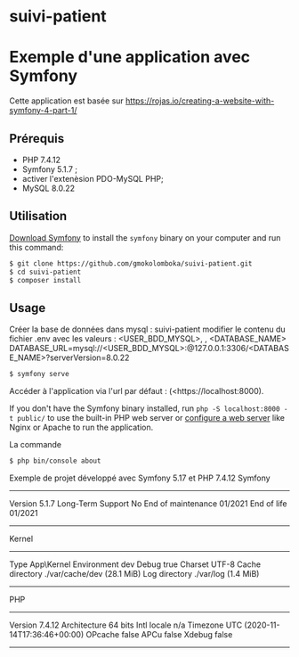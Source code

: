 # suivi-patient

Exemple d'une application avec Symfony
========================

Cette application est basée sur  https://rojas.io/creating-a-website-with-symfony-4-part-1/

Prérequis
------------

  * PHP 7.4.12 
  * Symfony 5.1.7 ;
  * activer l'extenèsion PDO-MySQL PHP;
  * MySQL 8.0.22

Utilisation 
------------

[Download Symfony][4] to install the `symfony` binary on your computer and run
this command:

```bash
$ git clone https://github.com/gmokolomboka/suivi-patient.git
$ cd suivi-patient
$ composer install
```

Usage
-----

Créer la base de données dans mysql : 
suivi-patient 
modifier le contenu du fichier .env avec les valeurs : <USER_BDD_MYSQL>, <PASSWORD>, <DATABASE_NAME>
DATABASE_URL=mysql://<USER_BDD_MYSQL>:<PASSWORD>@127.0.0.1:3306/<DATABASE_NAME>?serverVersion=8.0.22

```bash
$ symfony serve
```

Accéder à l'application via l'url par défaut : (<https://localhost:8000).

If you don't have the Symfony binary installed, run `php -S localhost:8000 -t public/`
to use the built-in PHP web server or [configure a web server][3] like Nginx or
Apache to run the application.


[1]: https://symfony.com/doc/current/best_practices.html
[2]: https://symfony.com/doc/current/reference/requirements.html
[3]: https://symfony.com/doc/current/cookbook/configuration/web_server_configuration.html
[4]: https://symfony.com/download


La commande 
```bash
$ php bin/console about
```
Exemple de projet développé avec Symfony 5.17 et PHP 7.4.12
Symfony
 -------------------- ---------------------------------
  Version              5.1.7
  Long-Term Support    No
  End of maintenance   01/2021
  End of life          01/2021
 -------------------- ---------------------------------
  Kernel
 -------------------- ---------------------------------
  Type                 App\Kernel
  Environment          dev
  Debug                true
  Charset              UTF-8
  Cache directory      ./var/cache/dev (28.1 MiB)
  Log directory        ./var/log (1.4 MiB)
 -------------------- ---------------------------------
  PHP
 -------------------- ---------------------------------
  Version              7.4.12
  Architecture         64 bits
  Intl locale          n/a
  Timezone             UTC (2020-11-14T17:36:46+00:00)
  OPcache              false
  APCu                 false
  Xdebug               false
 -------------------- ---------------------------------
